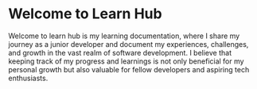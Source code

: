 # Welcome to Learn Hub

Welcome to learn hub is my learning documentation, where I share my journey as a junior developer and document my experiences, challenges, and growth in the vast realm of software development. I believe that keeping track of my progress and learnings is not only beneficial for my personal growth but also valuable for fellow developers and aspiring tech enthusiasts.

